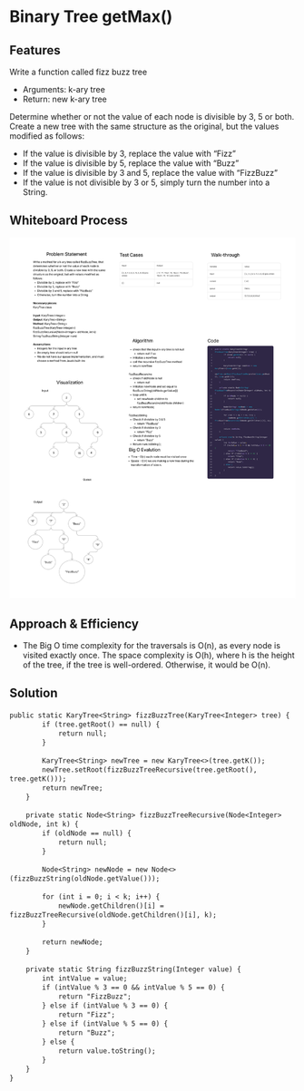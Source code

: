 # Binary Tree getMax()

## Features

Write a function called fizz buzz tree

- Arguments: k-ary tree
- Return: new k-ary tree

Determine whether or not the value of each node is divisible by 3, 5 or both. Create a new tree with the same structure as the original, but the values modified as follows:

- If the value is divisible by 3, replace the value with “Fizz”
- If the value is divisible by 5, replace the value with “Buzz”
- If the value is divisible by 3 and 5, replace the value with “FizzBuzz”
- If the value is not divisible by 3 or 5, simply turn the number into a String.

## Whiteboard Process

![Whiteboard Image](cc18.png)

## Approach & Efficiency

- The Big O time complexity for the traversals is O(n), as every node is visited exactly once. The space complexity is O(h), where h is the height of the tree, if the tree is well-ordered. Otherwise, it would be O(n).

## Solution

```
public static KaryTree<String> fizzBuzzTree(KaryTree<Integer> tree) {
        if (tree.getRoot() == null) {
            return null;
        }

        KaryTree<String> newTree = new KaryTree<>(tree.getK());
        newTree.setRoot(fizzBuzzTreeRecursive(tree.getRoot(), tree.getK()));
        return newTree;
    }

    private static Node<String> fizzBuzzTreeRecursive(Node<Integer> oldNode, int k) {
        if (oldNode == null) {
            return null;
        }

        Node<String> newNode = new Node<>(fizzBuzzString(oldNode.getValue()));

        for (int i = 0; i < k; i++) {
            newNode.getChildren()[i] = fizzBuzzTreeRecursive(oldNode.getChildren()[i], k);
        }

        return newNode;
    }

    private static String fizzBuzzString(Integer value) {
        int intValue = value;
        if (intValue % 3 == 0 && intValue % 5 == 0) {
            return "FizzBuzz";
        } else if (intValue % 3 == 0) {
            return "Fizz";
        } else if (intValue % 5 == 0) {
            return "Buzz";
        } else {
            return value.toString();
        }
    }
}
```


